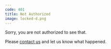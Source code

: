 ```yaml
---
code: 401
title: Not Authorized
image: locked-d.png
---
```

Sorry, you are not authorized to see that.

Please [contact us](https://www.ted.com/contact) and let us know what happened.
